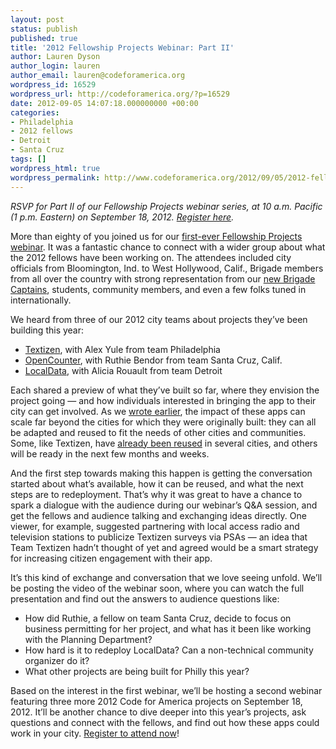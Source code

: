 ```yaml
---
layout: post
status: publish
published: true
title: '2012 Fellowship Projects Webinar: Part II'
author: Lauren Dyson
author_login: lauren
author_email: lauren@codeforamerica.org
wordpress_id: 16529
wordpress_url: http://codeforamerica.org/?p=16529
date: 2012-09-05 14:07:18.000000000 +00:00
categories:
- Philadelphia
- 2012 fellows
- Detroit
- Santa Cruz
tags: []
wordpress_html: true
wordpress_permalink: http://www.codeforamerica.org/2012/09/05/2012-fellowship-projects-webinar-part-ii/
---
```


<p><em>RSVP for Part II of our Fellowship Projects webinar series, at 10 a.m. Pacific (1 p.m. Eastern) on September 18, 2012. <a href="http://cfa2012webinar.eventbrite.com/">Register here</a>.</em></p>
<p>More than eighty of you joined us for our <a href="http://codeforamerica.org/2012/08/17/reusable-civic-technology-urban-legend-or-urban-reality/">first-ever Fellowship Projects webinar</a>. It was a fantastic chance to connect with a wider group about what the 2012 fellows have been working on. The attendees included city officials from Bloomington, Ind. to West Hollywood, Calif., Brigade members from all over the country with strong representation from our <a href="http://codeforamerica.org/2012/08/23/introducing-the-brigade-captains-program/">new Brigade Captains</a>, students, community members, and even a few folks tuned in internationally.</p>
<p>We heard from three of our 2012 city teams about projects they’ve been building this year:</p>
<ul>
<li><a href="http://www.textizen.com/welcome">Textizen</a>, with Alex Yule from team Philadelphia</li>
<li><a href="http://opencounter.org/santacruz/">OpenCounter</a>, with Ruthie Bendor from team Santa Cruz, Calif.</li>
<li><a href="http://golocaldata.com/">LocalData</a>, with Alicia Rouault from team Detroit</li>
</ul>
<p>Each shared a preview of what they’ve built so far, where they envision the project going — and how individuals interested in bringing the app to their city can get involved. As we <a href="http://codeforamerica.org/2012/08/17/reusable-civic-technology-urban-legend-or-urban-reality/">wrote earlier</a>, the impact of these apps can scale far beyond the cities for which they were originally built: they can all be adapted and reused to fit the needs of other cities and communities. Some, like Textizen, have <a href="http://plansaltlake.com/join-the-textizen-revolution/">already been reused</a> in several cities, and others will be ready in the next few months and weeks.</p>
<p>And the first step towards making this happen is getting the conversation started about what’s available, how it can be reused, and what the next steps are to redeployment. That’s why it was great to have a chance to spark a dialogue with the audience during our webinar’s Q&amp;A session, and get the fellows and audience talking and exchanging ideas directly. One viewer, for example, suggested partnering with local access radio and television stations to publicize Textizen surveys via PSAs — an idea that Team Textizen hadn’t thought of yet and agreed would be a smart strategy for increasing citizen engagement with their app.</p>
<p>It’s this kind of exchange and conversation that we love seeing unfold. We’ll be posting the video of the webinar soon, where you can watch the full presentation and find out the answers to audience questions like:</p>
<ul>
<li>How did Ruthie, a fellow on team Santa Cruz, decide to focus on business permitting for her project, and what has it been like working with the Planning Department?</li>
<li>How hard is it to redeploy LocalData? Can a non-technical community organizer do it?</li>
<li>What other projects are being built for Philly this year?</li>
</ul>
<p>Based on the interest in the first webinar, we’ll be hosting a second webinar featuring three more 2012 Code for America projects on September 18, 2012. It’ll be another chance to dive deeper into this year’s projects, ask questions and connect with the fellows, and find out how these apps could work in your city. <a href="http://cfa2012webinar.eventbrite.com/">Register to attend now</a>!</p>
